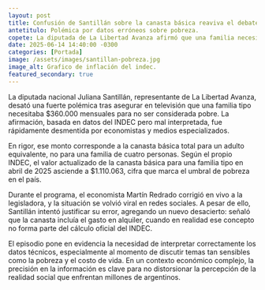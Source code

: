 ```yaml
---
layout: post
title: Confusión de Santillán sobre la canasta básica reaviva el debate económico.
antetitulo: Polémica por datos erróneos sobre pobreza.
copete: La diputada de La Libertad Avanza afirmó que una familia necesitaba $360.000 para no ser pobre, pero la cifra real supera el millón de pesos. El error generó fuertes críticas y encendió el debate sobre la correcta lectura de datos del INDEC.
date: 2025-06-14 14:40:00 -0300
categories: [Portada]
image: /assets/images/santillan-pobreza.jpg
image_alt: Grafico de inflación del indec.
featured_secondary: true
---
```


La diputada nacional Juliana Santillán, representante de La Libertad Avanza, desató una fuerte polémica tras asegurar en televisión que una familia tipo necesitaba $360.000 mensuales para no ser considerada pobre. La afirmación, basada en datos del INDEC pero mal interpretada, fue rápidamente desmentida por economistas y medios especializados.

En rigor, ese monto corresponde a la canasta básica total para un adulto equivalente, no para una familia de cuatro personas. Según el propio INDEC, el valor actualizado de la canasta básica para una familia tipo en abril de 2025 asciende a $1.110.063, cifra que marca el umbral de pobreza en el país.

Durante el programa, el economista Martín Redrado corrigió en vivo a la legisladora, y la situación se volvió viral en redes sociales. A pesar de ello, Santillán intentó justificar su error, agregando un nuevo desacierto: señaló que la canasta incluía el gasto en alquiler, cuando en realidad ese concepto no forma parte del cálculo oficial del INDEC.

El episodio pone en evidencia la necesidad de interpretar correctamente los datos técnicos, especialmente al momento de discutir temas tan sensibles como la pobreza y el costo de vida. En un contexto económico complejo, la precisión en la información es clave para no distorsionar la percepción de la realidad social que enfrentan millones de argentinos.